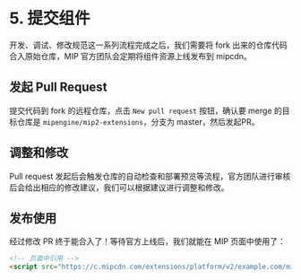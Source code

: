 # 5. 提交组件

开发、调试、修改规范这一系列流程完成之后，我们需要将 fork 出来的仓库代码合入原始仓库，MIP 官方团队会定期将组件资源上线发布到 mipcdn。

## 发起 Pull Request

提交代码到 fork 的远程仓库，点击 `New pull request` 按钮，确认要 merge 的目标仓库是 `mipengine/mip2-extensions`，分支为 master，然后发起PR。

## 调整和修改

Pull request 发起后会触发仓库的自动检查和部署预览等流程，官方团队进行审核后会给出相应的修改建议，我们可以根据建议进行调整和修改。

## 发布使用

经过修改 PR 终于能合入了！等待官方上线后，我们就能在 MIP 页面中使用了：

```html
<!-- 页面中引用 -->
<script src="https://c.mipcdn.com/extensions/platform/v2/example.com/mip-example-imageHider/mip-example-imageHider.js"></script>
```
